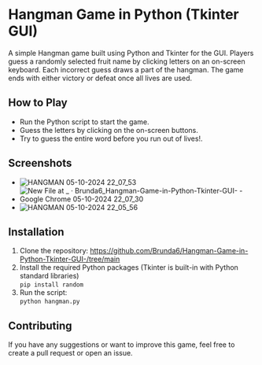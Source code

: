 # Hangman Game in Python (Tkinter GUI)

A simple Hangman game built using Python and Tkinter for the GUI. Players guess a randomly selected fruit name by clicking letters on an on-screen keyboard. Each incorrect guess draws a part of the hangman. The game ends with either victory or defeat once all lives are used.

## How to Play
- Run the Python script to start the game.
- Guess the letters by clicking on the on-screen buttons.
- Try to guess the entire word before you run out of lives!.

## Screenshots

- ![HANGMAN 05-10-2024 22_07_53](https://github.com/user-attachments/assets/c37476a5-1ab0-4d41-82c3-e6b9e43024f8)
- ![New File at _ · Brunda6_Hangman-Game-in-Python-Tkinter-GUI- - Google Chrome 05-10-2024 22_07_30](https://github.com/user-attachments/assets/01e7d873-b283-4e3d-88f2-cab0e2de95b7)
- ![HANGMAN 05-10-2024 22_05_56](https://github.com/user-attachments/assets/5ff49c7e-8d0e-4b41-9047-289663f2456c)

## Installation

1. Clone the repository: https://github.com/Brunda6/Hangman-Game-in-Python-Tkinter-GUI-/tree/main
2. Install the required Python packages (Tkinter is built-in with Python standard libraries) <br>
   `pip install random`
3. Run the script:<br>
`python hangman.py`

## Contributing

If you have any suggestions or want to improve this game, feel free to create a pull request or open an issue.
